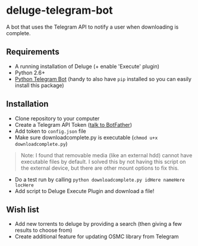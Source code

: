 deluge-telegram-bot
=================
A bot that uses the Telegram API to notify a user when downloading is complete.

## Requirements
- A running installation of Deluge (+ enable 'Execute' plugin)
- Python 2.6+
- [Python Telegram Bot](https://pypi.python.org/pypi/python-telegram-bot) (handy to also have `pip` installed so you can easily install this package)

## Installation
- Clone repository to your computer
- Create a Telegram API Token ([talk to BotFather](https://telegram.me/botfather))
- Add token to `config.json` file
- Make sure downloadcomplete.py is executable (`chmod u+x downloadcomplete.py`)
> Note: I found that removable media (like an external hdd) cannot have executable files by default. I solved this by not having this script on the external device, but there are other mount options to fix this.
- Do a test run by calling `python downloadcomplete.py idHere nameHere locHere`
- Add script to Deluge Execute Plugin and download a file!

## Wish list
- Add new torrents to deluge by providing a search (then giving a few results to choose from)
- Create additional feature for updating OSMC library from Telegram
